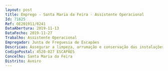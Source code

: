 ```yaml
--- 
layout: post
title: Emprego - Santa Maria da Feira - Assistente Operacional
Id: 71625
Ref: OE201911/0241
DataAbertura: 2019-11-13
DataFecho: 2019-11-27
Trabalho: Assistente Operacional
Empregador: Junta de Freguesia de Escapães
Descricao: Assegurar a limpeza, arrumação e conservação das instalações da freguesia, nomeadamente, o edifício Sede, posto de correios, Pólo da biblioteca e capela mortuária. Recolha de resíduos e limpeza de contentores. Auxiliar na execução de cargas e descargas. Realizar tarefas de arrumação e distribuição de equipamentos e materiais, zelar pelas instalações afetas à sua atividade e reportar as não conformidades.
CodigoPostal: 4520-027 ESCAPÃES
Concelho: Santa Maria da Feira
Distrito: Aveiro
--- 
```

